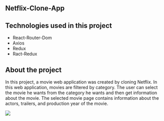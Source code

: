 ## Netflix-Clone-App

<h2>Technologies used in this project</h2> 

- React-Router-Dom
- Axios
- Redux
- Ract-Redux


<h2>About the project</h2>

In this project, a movie web application was created by cloning Netflix. 
In this web application, movies are filtered by category. The user can select the movie he wants from the category he wants and then get information about the movie. The selected movie page contains information about the actors, trailers, and production year of the movie.
</br>

![](netflix.gif)
